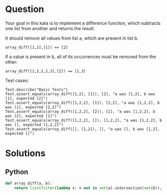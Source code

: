 # Question
Your goal in this kata is to implement a difference function, which subtracts one list from another and returns the result.

It should remove all values from list a, which are present in list b.
```
array_diff([1,2],[1]) == [2]
```
If a value is present in b, all of its occurrences must be removed from the other:
```
array_diff([1,2,2,2,3],[2]) == [1,3]
```

Test cases:
```
Test.describe("Basic Tests")
Test.assert_equals(array_diff([1,2], [1]), [2], "a was [1,2], b was [1], expected [2]")
Test.assert_equals(array_diff([1,2,2], [1]), [2,2], "a was [1,2,2], b was [1], expected [2,2]")
Test.assert_equals(array_diff([1,2,2], [2]), [1], "a was [1,2,2], b was [2], expected [1]")
Test.assert_equals(array_diff([1,2,2], []), [1,2,2], "a was [1,2,2], b was [], expected [1,2,2]")
Test.assert_equals(array_diff([], [1,2]), [], "a was [], b was [1,2], expected []")
```

# Solutions


## Python
```python
def array_diff(a, b):
    return list(filter(lambda x: x not in set(a).intersection(set(b)), a))
```
 
